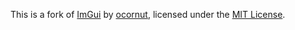 This is a fork of [ImGui](https://github.com/ocornut/imgui/tree/docking) by [ocornut](https://github.com/ocornut/), licensed under the [MIT License](LICENSE.txt).